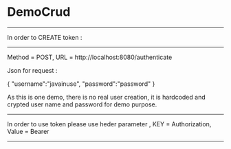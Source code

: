 # DemoCrud
*********************************************************
In order to CREATE  token :
*********************************************************
Method = POST,
URL    = http://localhost:8080/authenticate

Json for request :

{
    "username":"javainuse",
    "password":"password"
}

As this is one demo, there is no real user creation, 
it is hardcoded and crypted user name and password 
for demo purpose.
**********************************************************
In order to use token please use heder parameter ,
KEY = Authorization, Value = Bearer <your token go here>
**********************************************************
